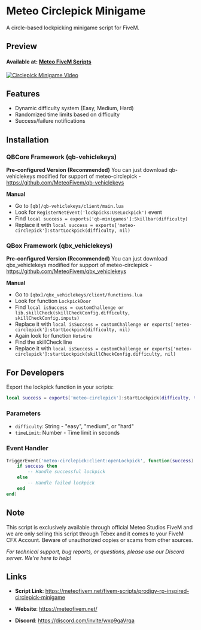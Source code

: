 # Meteo Circlepick Minigame  

A circle-based lockpicking minigame script for FiveM.

## Preview
#### Available at: [Meteo FiveM Scripts](https://meteofivem.net/fivem-scripts/prodigy-rp-inspired-circlepick-minigame)  
[![Circlepick Minigame Video](https://img.youtube.com/vi/Yl6XE1EwNms/0.jpg)](https://youtu.be/Yl6XE1EwNms)

## Features

- Dynamic difficulty system (Easy, Medium, Hard)
- Randomized time limits based on difficulty
- Success/failure notifications

## Installation

### QBCore Framework (qb-vehiclekeys)

**Pre-configured Version (Recommended)**
You can just download qb-vehiclekeys modified for support of meteo-circlepick - https://github.com/MeteoFivem/qb-vehiclekeys

**Manual**
- Go to `[qb]/qb-vehiclekeys/client/main.lua`
- Look for `RegisterNetEvent('lockpicks:UseLockpick')` event
- Find `local success = exports['qb-minigames']:Skillbar(difficulty)`
- Replace it with `local success = exports['meteo-circlepick']:startLockpick(difficulty, nil)`

### QBox Framework (qbx_vehiclekeys)

**Pre-configured Version (Recommended)**
You can just download qbx_vehiclekeys modified for support of meteo-circlepick - https://github.com/MeteoFivem/qbx_vehiclekeys

**Manual**
- Go to `[qbx]/qbx_vehiclekeys/client/functions.lua`
- Look for function `LockpickDoor`
- Find `local isSuccess = customChallenge or lib.skillCheck(skillCheckConfig.difficulty, skillCheckConfig.inputs)`
- Replace it with `local isSuccess = customChallenge or exports['meteo-circlepick']:startLockpick(difficulty, nil)`
- Again look for function `Hotwire`
- Find the skillCheck line
- Replace it with `local isSuccess = customChallenge or exports['meteo-circlepick']:startLockpick(skillCheckConfig.difficulty, nil)`

## For Developers

Export the lockpick function in your scripts:

```lua
local success = exports['meteo-circlepick']:startLockpick(difficulty, timeLimit)
```

### Parameters

- `difficulty`: String - "easy", "medium", or "hard"
- `timeLimit`: Number - Time limit in seconds

### Event Handler

```lua
TriggerEvent('meteo-circlepick:client:openLockpick', function(success)
    if success then
        -- Handle successful lockpick
    else
        -- Handle failed lockpick
    end
end)
```

## Note

This script is exclusively available through official Meteo Studios FiveM and we are only selling this script through Tebex and it comes to your FiveM CFX Account. Beware of unauthorized copies or scams from other sources.

*For technical support, bug reports, or questions, please use our Discord server. We're here to help!*

## Links

- **Script Link**: https://meteofivem.net/fivem-scripts/prodigy-rp-inspired-circlepick-minigame
- **Website**: https://meteofivem.net/

- **Discord**: https://discord.com/invite/wxp9gaVrqa




